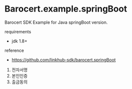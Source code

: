 Barocert.example.springBoot
==========================

Barocert SDK Example for Java springBoot version.

requirements
 - jdk 1.8+

reference
 - https://github.com/linkhub-sdk/barocert.springBoot

1. 전자서명
1. 본인인증
1. 출금동의